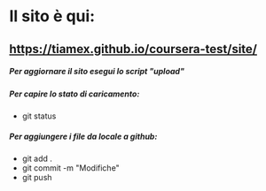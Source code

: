 # Il sito è qui:
## https://tiamex.github.io/coursera-test/site/

##### Per aggiornare il sito esegui lo script "upload"

##### Per capire lo stato di caricamento:
- git status

##### Per aggiungere i file da locale a github:
- git add .
- git commit -m "Modifiche"
- git push
